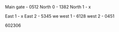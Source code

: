 Main gate - 0512
North 0 - 1382
North 1 - x


East 1 - x
East 2 - 5345
we
west 1 - 6128
west 2 - 0451


602306
